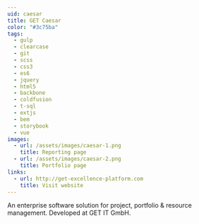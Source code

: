 ```yaml
---
uid: caesar
title: GET Caesar
color: "#3c75ba"
tags:
  - gulp
  - clearcase
  - git
  - scss
  - css3
  - es6
  - jquery
  - html5
  - backbone
  - coldfusion
  - t-sql
  - extjs
  - bem
  - storybook
  - vue
images:
  - url: /assets/images/caesar-1.png
    title: Reporting page
  - url: /assets/images/caesar-2.png
    title: Portfolio page
links:
  - url: http://get-excellence-platform.com
    title: Visit website
---
```

An enterprise software solution for project, portfolio & resource management. Developed at GET IT GmbH.
